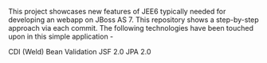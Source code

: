 This project showcases new features of JEE6 typically needed for developing an webapp on JBoss AS 7. This repository shows a step-by-step approach via each commit. 
The following technologies have been touched upon in this simple application -

CDI (Weld)
Bean Validation
JSF 2.0
JPA 2.0

